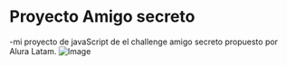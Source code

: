 <h1>Proyecto Amigo secreto</h1>

-mi proyecto de javaScript de el challenge amigo secreto propuesto por Alura Latam.
![Image](https://github.com/user-attachments/assets/b5b78c87-fd3c-4362-bb2b-9b1301ccb521)
